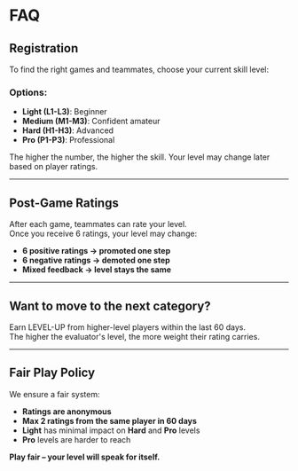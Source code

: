 # FAQ

## Registration
To find the right games and teammates, choose your current skill level:

### Options:
- **Light (L1-L3)**: Beginner  
- **Medium (M1-M3)**: Confident amateur  
- **Hard (H1-H3)**: Advanced  
- **Pro (P1-P3)**: Professional  

The higher the number, the higher the skill. Your level may change later based on player ratings.

---

## Post-Game Ratings
After each game, teammates can rate your level.  
Once you receive 6 ratings, your level may change:

- **6 positive ratings → promoted one step**  
- **6 negative ratings → demoted one step**  
- **Mixed feedback → level stays the same**

---

## Want to move to the next category?
Earn LEVEL-UP from higher-level players within the last 60 days.  
The higher the evaluator's level, the more weight their rating carries.

---

## Fair Play Policy
We ensure a fair system:
- **Ratings are anonymous**  
- **Max 2 ratings from the same player in 60 days**  
- **Light** has minimal impact on **Hard** and **Pro** levels  
- **Pro** levels are harder to reach  

**Play fair – your level will speak for itself.**